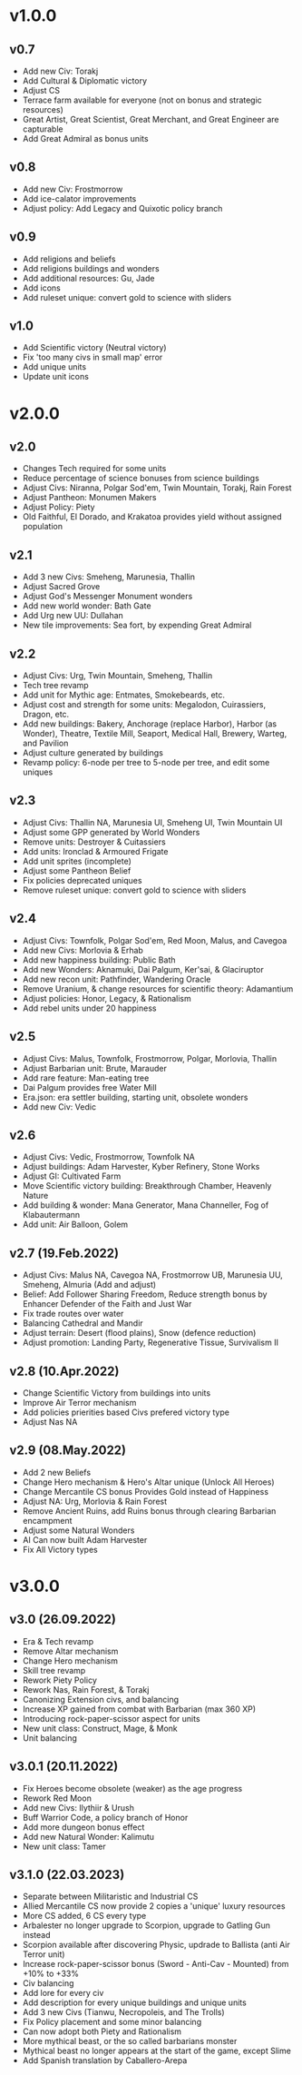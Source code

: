 
# v1.0.0
## v0.7
- Add new Civ: Torakj
- Add Cultural & Diplomatic victory
- Adjust CS
- Terrace farm available for everyone (not on bonus and strategic resources)
- Great Artist, Great Scientist, Great Merchant, and Great Engineer are capturable
- Add Great Admiral as bonus units

## v0.8
- Add new Civ: Frostmorrow
- Add ice-calator improvements
- Adjust policy: Add Legacy and Quixotic policy branch

## v0.9
- Add religions and beliefs
- Add religions buildings and wonders
- Add additional resources: Gu, Jade
- Add icons
- Add ruleset unique: convert gold to science with sliders

## v1.0
- Add Scientific victory (Neutral victory)
- Fix 'too many civs in small map' error
- Add unique units
- Update unit icons

# v2.0.0
## v2.0
- Changes Tech required for some units
- Reduce percentage of science bonuses from science buildings
- Adjust Civs: Niranna, Polgar Sod'em, Twin Mountain, Torakj, Rain Forest
- Adjust Pantheon: Monumen Makers
- Adjust Policy: Piety
- Old Faithful, El Dorado, and Krakatoa provides yield without assigned population

## v2.1
- Add 3 new Civs: Smeheng, Marunesia, Thallin
- Adjust Sacred Grove
- Adjust God's Messenger Monument wonders
- Add new world wonder: Bath Gate
- Add Urg new UU: Dullahan
- New tile improvements: Sea fort, by expending Great Admiral

## v2.2
- Adjust Civs: Urg, Twin Mountain, Smeheng, Thallin
- Tech tree revamp
- Add unit for Mythic age: Entmates, Smokebeards, etc.
- Adjust cost and strength for some units: Megalodon, Cuirassiers, Dragon, etc.
- Add new buildings: Bakery, Anchorage (replace Harbor), Harbor (as Wonder), Theatre, Textile Mill, Seaport, Medical Hall, Brewery, Warteg, and Pavilion
- Adjust culture generated by buildings
- Revamp policy: 6-node per tree to 5-node per tree, and edit some uniques

## v2.3
- Adjust Civs: Thallin NA, Marunesia UI, Smeheng UI, Twin Mountain UI
- Adjust some GPP generated by World Wonders
- Remove units: Destroyer & Cuitassiers
- Add units: Ironclad & Armoured Frigate
- Add unit sprites (incomplete)
- Adjust some Pantheon Belief
- Fix policies deprecated uniques
- Remove ruleset unique: convert gold to science with sliders

## v2.4
- Adjust Civs: Townfolk, Polgar Sod'em, Red Moon, Malus, and Cavegoa
- Add new Civs: Morlovia & Erhab
- Add new happiness building: Public Bath
- Add new Wonders: Aknamuki, Dai Palgum, Ker'sai, & Glaciruptor
- Add new recon unit: Pathfinder, Wandering Oracle
- Remove Uranium, & change resources for scientific theory: Adamantium
- Adjust policies: Honor, Legacy, & Rationalism
- Add rebel units under 20 happiness

## v2.5
- Adjust Civs: Malus, Townfolk, Frostmorrow, Polgar, Morlovia, Thallin
- Adjust Barbarian unit: Brute, Marauder
- Add rare feature: Man-eating tree
- Dai Palgum provides free Water Mill
- Era.json: era settler building, starting unit, obsolete wonders
- Add new Civ: Vedic

## v2.6
- Adjust Civs: Vedic, Frostmorrow, Townfolk NA
- Adjust buildings: Adam Harvester, Kyber Refinery, Stone Works
- Adjust GI: Cultivated Farm
- Move Scientific victory building: Breakthrough Chamber, Heavenly Nature
- Add building & wonder: Mana Generator, Mana Channeller, Fog of Klabautermann
- Add unit: Air Balloon, Golem

## v2.7 (19.Feb.2022)
- Adjust Civs: Malus NA, Cavegoa NA, Frostmorrow UB, Marunesia UU, Smeheng, Almuria (Add and adjust)
- Belief: Add Follower Sharing Freedom, Reduce strength bonus by Enhancer Defender of the Faith and Just War
- Fix trade routes over water
- Balancing Cathedral and Mandir
- Adjust terrain: Desert (flood plains), Snow (defence reduction)
- Adjust promotion: Landing Party, Regenerative Tissue, Survivalism II

## v2.8 (10.Apr.2022)
- Change Scientific Victory from buildings into units
- Improve Air Terror mechanism
- Add policies prierities based Civs prefered victory type
- Adjust Nas NA

## v2.9 (08.May.2022)
- Add 2 new Beliefs
- Change Hero mechanism & Hero's Altar unique (Unlock All Heroes)
- Change Mercantile CS bonus Provides Gold instead of Happiness
- Adjust NA: Urg, Morlovia & Rain Forest
- Remove Ancient Ruins, add Ruins bonus through clearing Barbarian encampment
- Adjust some Natural Wonders
- AI Can now built Adam Harvester
- Fix All Victory types

# v3.0.0
## v3.0 (26.09.2022)
- Era & Tech revamp
- Remove Altar mechanism
- Change Hero mechanism
- Skill tree revamp
- Rework Piety Policy
- Rework Nas, Rain Forest, & Torakj
- Canonizing Extension civs, and balancing
- Increase XP gained from combat with Barbarian (max 360 XP)
- Introducing rock-paper-scissor aspect for units
- New unit class: Construct, Mage, & Monk
- Unit balancing

## v3.0.1 (20.11.2022)
- Fix Heroes become obsolete (weaker) as the age progress
- Rework Red Moon
- Add new Civs: Ilythiir & Urush
- Buff Warrior Code, a policy branch of Honor
- Add more dungeon bonus effect
- Add new Natural Wonder: Kalimutu
- New unit class: Tamer

## v3.1.0 (22.03.2023)
- Separate between Militaristic and Industrial CS
- Allied Mercantile CS now provide 2 copies a 'unique' luxury resources
- More CS added, 6 CS every type
- Arbalester no longer upgrade to Scorpion, upgrade to Gatling Gun instead
- Scorpion available after discovering Physic, updrade to Ballista (anti Air Terror unit)
- Increase rock-paper-scissor bonus (Sword - Anti-Cav - Mounted) from +10% to +33%
- Civ balancing
- Add lore for every civ
- Add description for every unique buildings and unique units
- Add 3 new Civs (Tianwu, Necropoleis, and The Trolls)
- Fix Policy placement and some minor balancing
- Can now adopt both Piety and Rationalism
- More mythical beast, or the so called barbarians monster
- Mythical beast no longer appears at the start of the game, except Slime
- Add Spanish translation by Caballero-Arepa
